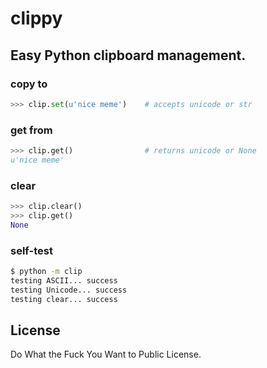 clippy
======
Easy Python clipboard management.
---------------------------------


### copy to
```python
>>> clip.set(u'nice meme')    # accepts unicode or str
```

### get from
```python
>>> clip.get()                # returns unicode or None
u'nice meme'
```

### clear
```python
>>> clip.clear()
>>> clip.get()
None
```

### self-test
```sh
$ python -m clip
testing ASCII... success
testing Unicode... success
testing clear... success
```

License
-------
Do What the Fuck You Want to Public License.
